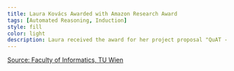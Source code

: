 ```yaml
---
title: Laura Kovács Awarded with Amazon Research Award
tags: [Automated Reasoning, Induction] 
style: fill
color: light
description: Laura received the award for her project proposal "QuAT - Quantifiers with Arithmetic Theories are Friends with Benefits".  
---
```


[Source: Faculty of Informatics, TU Wien](https://informatics.tuwien.ac.at/news/2633)



 


